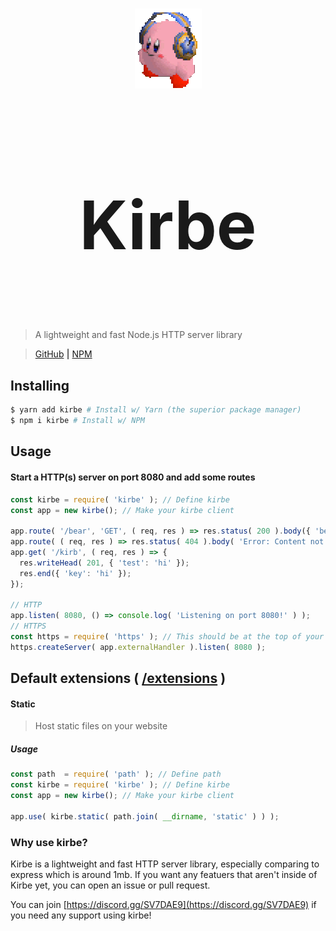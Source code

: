 <div align="center" >
  <br />
  <p>
    <img src="media/kirb.gif" /><h1 style="font-size:107px;">Kirbe</h1>
  </p>
  <br />
</div>

> A lightweight and fast Node.js HTTP server library

> [GitHub](https://www.github.com/PassTheWessel/Kirbe) **|** [NPM](https://www.npmjs.com/package/kirbe)

## Installing
```sh
$ yarn add kirbe # Install w/ Yarn (the superior package manager)
$ npm i kirbe # Install w/ NPM
```

## Usage
#### Start a HTTP(s) server on port 8080 and add some routes
```js
const kirbe = require( 'kirbe' ); // Define kirbe
const app = new kirbe(); // Make your kirbe client

app.route( '/bear', 'GET', ( req, res ) => res.status( 200 ).body({ 'bear': 'cop' }) );
app.route( ( req, res ) => res.status( 404 ).body( 'Error: Content not found!' ).end() );
app.get( '/kirb', ( req, res ) => {
  res.writeHead( 201, { 'test': 'hi' });
  res.end({ 'key': 'hi' });
});

// HTTP
app.listen( 8080, () => console.log( 'Listening on port 8080!' ) );
// HTTPS
const https = require( 'https' ); // This should be at the top of your code
https.createServer( app.externalHandler ).listen( 8080 );
```

## Default extensions ( [/extensions](extensions) )
#### Static
> Host static files on your website

##### Usage
```js
const path  = require( 'path' ); // Define path
const kirbe = require( 'kirbe' ); // Define kirbe
const app = new kirbe(); // Make your kirbe client

app.use( kirbe.static( path.join( __dirname, 'static' ) ) );
```

### Why use kirbe?
Kirbe is a lightweight and fast HTTP server library, especially comparing to express which is around 1mb. If you want any featuers that aren't inside of Kirbe yet, you can open an issue or pull request.

You can join [https://discord.gg/SV7DAE9](https://discord.gg/SV7DAE9) if you need any support using kirbe!
